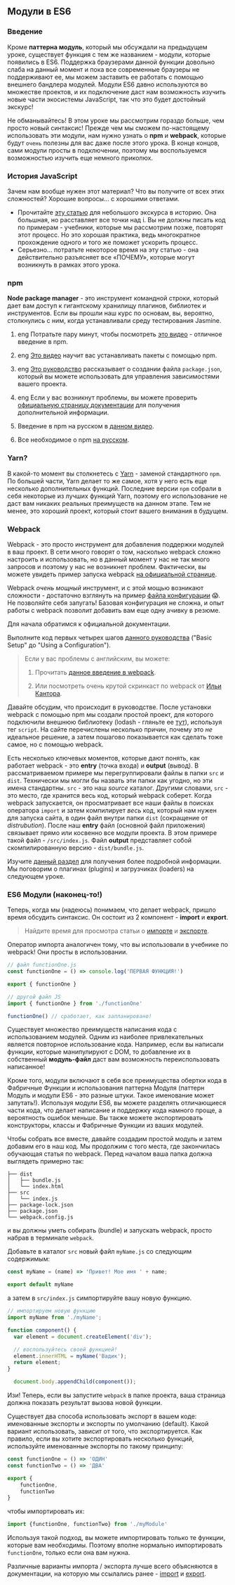 ## Модули в ES6

### Введение

Кроме __паттерна модуль__, который мы обсуждали на предыдущем уроке, существует функция с тем же названием - модули, которые появились в ES6. Поддержка браузерами данной функции довольно слаба на данный момент и пока все современные браузеры не поддерживают ее, мы можем заставить ее работать с помощью внешнего бандлера модулей. Модули ES6 давно используются во множестве проектов, и их подключение даст нам возможность изучить новые части экосистемы JavaScript, так что это будет достойный экскурс!

Не обманывайтесь! В этом уроке мы рассмотрим гораздо больше, чем просто новый синтаксис! Прежде чем мы сможем по-настоящему использовать эти модули, нам нужно узнать о __npm__ и __webpack__, которые будут `очень` полезны для вас даже после этого урока. В конце концов, сами модули просты в подключении, поэтому мы воспользуемся возможностью изучить еще немного приколюх.

### История JavaScript

Зачем нам вообще нужен этот материал? Что вы получите от всех этих сложностей? Хорошие вопросы... с хорошими ответами.

- Прочитайте [эту статью](https://habr.com/ru/company/mailru/blog/340922/) для небольшого экскурса в историю. Она большная, но расставляет все точки над i. Вы не должны писать код по примерам - учебники, которые мы рассмотрим позже, повторят этот процесс. Но это хорошая практика, ведь многократное прохождение одного и того же поможет ускорить процесс.
- Серьезно... потратьте некоторое время на эту статью - она ​​действительно разъясняет все «ПОЧЕМУ», которые могут возникнуть в рамках этого урока.

### npm

__Node package manager__ - это инструмент командной строки, который дает вам доступ к гигантскому хранилищу плагинов, библиотек и инструментов. Если вы прошли наш курс по основам, вы, вероятно, столкнулись с ним, когда устанавливали среду тестирования Jasmine.

1. <span class="btn-fill btn btn-xs btn-success">eng</span> Потратьте пару минут, чтобы посмотреть [это видео](https://docs.npmjs.com/getting-started/what-is-npm) - отличное введение в npm.

2. <span class="btn-fill btn btn-xs btn-success">eng</span> [Это видео](https://docs.npmjs.com/getting-started/install-npm-packages-locally) научит вас устанавливать пакеты с помощью npm.

3. <span class="btn-fill btn btn-xs btn-success">eng</span> [Это руководство](https://docs.npmjs.com/getting-started/using-a-package.json) рассказывает о создании файла `package.json`, который вы можете использовать для управления зависимостями вашего проекта.

4. <span class="btn-fill btn btn-xs btn-success">eng</span> Если у вас возникнут проблемы, вы можете проверить [официальную страницу документации](https://docs.npmjs.com/) для получения дополнительной информации.

5. Введение в npm на русском в [данном видео](https://www.youtube.com/watch?v=OZ0D3irUT20).

6. Все необходимое о npm [на русском](http://prgssr.ru/development/vvedenie-v-paketnyj-menedzher-npm-dlya-nachinayushih.html).

### Yarn?

В какой-то момент вы столкнетесь с [Yarn](https://yarnpkg.com/en/) - заменой стандартного `npm`. По большей части, Yarn делает то же самое, хотя у него есть еще несколько дополнительных функций. Последние версии `npm` собрали в себя некоторые из лучших функций Yarn, поэтому его использование не даст вам никаких реальных преимуществ на данном этапе. Тем не менее, это хороший проект, который стоит вашего внимания в будущем.

### Webpack

Webpack - это просто инструмент для добавления поддержки модулей в ваш проект. В сети много говорят о том, насколько webpack сложно настроить и использовать, но в данный момент у нас не так много запросов и поэтому у нас не возникнет проблем. Фактически, вы можете увидеть пример запуска webpack [на официальной странице](https://webpack.js.org/).

Webpack _очень мощный_ инструмент, и с этой мощью возникают сложности - достаточно взглянуть на пример [файла конфигурации](https://webpack.js.org/configuration/) 😱. Не позволяйте себя запугать! Базовая конфигурация не сложна, и опыт работы с webpack позволит добавить вам еще одну ачивку в резюме.

Для начала обратимся к официальной документации.

Выполните код первых четырех шагов [данного руководства](https://webpack.js.org/guides/getting-started/) ("Basic Setup" до "Using a Configuration").

> Если у вас проблемы с английским, вы можете:
>
> 1. Прочитать [данное введение в webpack](https://tproger.ru/translations/configure-webpack4/).
> 
> 2. Или посмотреть очень крутой скринкаст по webpack от [Ильи Кантора](https://learn.javascript.ru/screencast/webpack).

Давайте обсудим, что происходит в руководстве. После установки webpack с помощью npm мы создали простой проект, для которого подключили внешнюю библиотеку (lodash - гляньте ее [тут](https://lodash.com/)), используя тег `script`. На сайте перечислены несколько причин, почему это _не_ идеальное решение, а затем пошагово показывается как сделать тоже самое, но с помощью webpack.

Есть несколько ключевых моментов, которые дают понять, как работает webpack - это __entry__ (точка входа) и __output__ (вывод). В рассматриваемом примере мы перегруппировали файлы в папки `src` и` dist`. Технически мы могли бы назвать эти папки как угодно, но эти имена стандартны. `src` - это наш _source_ каталог. Другими словами, `src` - это место, где хранится весь код, который webpack соберет. Когда webpack запускается, он просматривает все наши файлы в поисках оператора `import` и затем компилирует _весь_ код, который нам нужен для запуска сайта, в один файл внутри папки `dist` (сокращение от _distrubution_). После наш __entry__ файл (основной файл приложения) связывает прямо или косвенно все модули проекта. В этом примере такой файл - `/src/index.js`. Файл __output__ представляет собой скомпилированную версию - `dist/bundle.js`.

Изучите [данный раздел](https://webpack.js.org/concepts/) для получения более подробной информации. Мы поговорим о плагинах (plugins) и загрузчиках (loaders) на следующем уроке.

### ES6 Модули (наконец-то!)

Теперь, когда мы (надеюсь) понимаем, что делает webpack, пришло время обсудить синтаксис. Он состоит из 2 компонент - __import__ и __export__.

> Найдите время для просмотра статьи о [импорте](https://developer.mozilla.org/ru/docs/Web/JavaScript/Reference/Statements/import) и [экспорте](https://developer.mozilla.org/ru/docs/Web/JavaScript/Reference/Statements/export).

Оператор импорта аналогичен тому, что вы использовали в учебнике по webpack! Они просты в использовании.

~~~javascript
// файл functionOne.js
const functionOne = () => console.log('ПЕРВАЯ ФУНКЦИЯ!')

export { functionOne }
~~~

~~~javascript
// другой файл JS
import { functionOne } from './functionOne'

functionOne() // сработает, как запланировано!
~~~

Существует множество преимуществ написания кода с использованием модулей. Одним из наиболее привлекательных является повторное использование кода. Например, если вы написали функции, которые манипулируют с DOM, то добавление их в собственный **модуль-файл** даст вам возможность переиспользовать написанное!

Кроме того, модули включают в себя все преимущества обертки кода в Фабричные Функции и использования паттерна Модуля (паттерн Модуль и модули ES6 - это разные штуки. Такое именование может запутать!). Используя модули ES6, вы можете разделять отличающиеся части кода, что делает написание и поддержку кода намного проще, а вероятность ошибок меньше. Вы также можете экспортировать конструкторы, классы и Фабричные Функции из ваших модулей.

Чтобы собрать все вместе, давайте создадим простой модуль и затем добавим его в наш код. Мы продолжим с того места, где закончилась обучающая статья по webpack. Перед началом ваша папка должна выглядеть примерно так:

~~~
├── dist
│   ├── bundle.js
│   └── index.html
├── src
│   └── index.js
├── package-lock.json
├── package.json
└── webpack.config.js
~~~

и вы должны уметь собирать (bundle) и запускать webpack, просто набрав в терминале `webpack`.

Добавьте в каталог `src` новый файл `myName.js` со следующим содержимым:

~~~javascript
const myName = (name) => 'Привет! Мое имя ' + name;

export default myName
~~~

а затем в `src/index.js` симпортируйте вашу новую функцию.

~~~javascript
// импортируем новую функцию
import myName from './myName';

function component() {
  var element = document.createElement('div');

  // воспользуйтесь своей функцией!
  element.innerHTML = myName('Вадик');
  return element;
}

  document.body.appendChild(component());
~~~

Изи! Теперь, если вы запустите `webpack` в папке проекта, ваша страница должна показать результат вызова новой функции.

Существует два способа использовать экспорт в вашем коде: именованные экспорты и экспорты по умолчанию (default). Какой вариант использовать, зависит от того, что экспортируется. Как правило, если вы хотите экспортировать несколько функций, используйте именованные экспорты по такому принципу:

~~~javascript
const functionOne = () => 'ОДИН'
const functionTwo = () => 'ДВА'

export {
    functionOne,
    functionTwo
}
~~~

чтобы импортировать их:

~~~javascript
import {functionOne, functionTwo} from './myModule'
~~~

Используя такой подход, вы можете импортировать только те функции, которые вам необходимы. Поэтому вполне нормально импортировать `functionOne`, только если она вам нужна.

Различные варианты импорта / экспорта лучше всего объясняются в документации, на которую мы ссылались ранее - [import](https://developer.mozilla.org/ru/docs/Web/JavaScript/Reference/Statements/import) и [export](https://developer.mozilla.org/ru/docs/Web/JavaScript/Reference/Statements/export).
